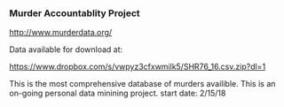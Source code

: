 ### Murder Accountablity Project

http://www.murderdata.org/

Data available for download at:

https://www.dropbox.com/s/vwpyz3cfxwmilk5/SHR76_16.csv.zip?dl=1

This is the most comprehensive database of murders availible.  This is an on-going personal data minining project. start date: 2/15/18 

